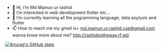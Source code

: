- 👋 Hi, I’m Md Mamun ur rashid
- 👀 I’m interested in web development flutter etc...
- 🌱 I’m currently learning all the pogramming language, data anylysis and flutter
- 📫 How to reach me my gmail is= md.mamun.ur.rashid.cse@gmail.com
  wanna know more about me? http://rashidontheway.rf.gd/

[![Anurag's GitHub stats](https://github-readme-stats.vercel.app/api?username=MamunUrRashidAIUB)](https://github.com/MamunUrRashidAIUB/github-readme-stats)

<!---
MamunUrRashidAIUB/MamunUrRashidAIUB is a ✨ special ✨ repository because its `README.md` (this file) appears on your GitHub profile.
You can click the Preview link to take a look at your changes.
--->
